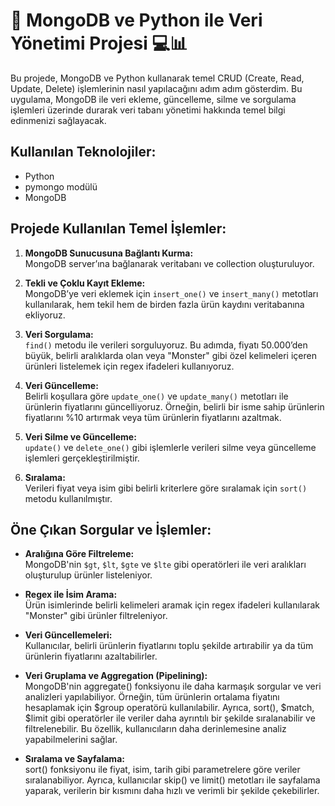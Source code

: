 # 🚀 MongoDB ve Python ile Veri Yönetimi Projesi 💻📊

Bu projede, MongoDB ve Python kullanarak temel CRUD (Create, Read, Update, Delete) işlemlerinin nasıl yapılacağını adım adım gösterdim. Bu uygulama, MongoDB ile veri ekleme, güncelleme, silme ve sorgulama işlemleri üzerinde durarak veri tabanı yönetimi hakkında temel bilgi edinmenizi sağlayacak.

## Kullanılan Teknolojiler:
- Python
- pymongo modülü
- MongoDB

## Projede Kullanılan Temel İşlemler:

1. **MongoDB Sunucusuna Bağlantı Kurma:**  
   MongoDB server’ına bağlanarak veritabanı ve collection oluşturuluyor.
   
2. **Tekli ve Çoklu Kayıt Ekleme:**  
   MongoDB’ye veri eklemek için `insert_one()` ve `insert_many()` metotları kullanılarak, hem tekil hem de birden fazla ürün kaydını veritabanına ekliyoruz.

3. **Veri Sorgulama:**  
   `find()` metodu ile verileri sorguluyoruz. Bu adımda, fiyatı 50.000’den büyük, belirli aralıklarda olan veya "Monster" gibi özel kelimeleri içeren ürünleri listelemek için regex ifadeleri kullanıyoruz.

4. **Veri Güncelleme:**  
   Belirli koşullara göre `update_one()` ve `update_many()` metotları ile ürünlerin fiyatlarını güncelliyoruz. Örneğin, belirli bir isme sahip ürünlerin fiyatlarını %10 artırmak veya tüm ürünlerin fiyatlarını azaltmak.

5. **Veri Silme ve Güncelleme:**  
   `update()` ve `delete_one()` gibi işlemlerle verileri silme veya güncelleme işlemleri gerçekleştirilmiştir.

6. **Sıralama:**  
   Verileri fiyat veya isim gibi belirli kriterlere göre sıralamak için `sort()` metodu kullanılmıştır.

## Öne Çıkan Sorgular ve İşlemler:

- **Aralığına Göre Filtreleme:**  
   MongoDB'nin `$gt`, `$lt`, `$gte` ve `$lte` gibi operatörleri ile veri aralıkları oluşturulup ürünler listeleniyor.

- **Regex ile İsim Arama:**  
   Ürün isimlerinde belirli kelimeleri aramak için regex ifadeleri kullanılarak "Monster" gibi ürünler filtreleniyor.

- **Veri Güncellemeleri:**  
   Kullanıcılar, belirli ürünlerin fiyatlarını toplu şekilde artırabilir ya da tüm ürünlerin fiyatlarını azaltabilirler.

- **Veri Gruplama ve Aggregation (Pipelining):**  
   MongoDB'nin aggregate() fonksiyonu ile daha karmaşık sorgular ve veri analizleri yapılabiliyor. Örneğin, tüm ürünlerin ortalama fiyatını hesaplamak için $group operatörü kullanılabilir. Ayrıca, sort(), $match, $limit gibi operatörler ile veriler daha ayrıntılı bir şekilde sıralanabilir ve filtrelenebilir. Bu özellik, kullanıcıların daha derinlemesine analiz yapabilmelerini sağlar.

- **Sıralama ve Sayfalama:**  
   sort() fonksiyonu ile fiyat, isim, tarih gibi parametrelere göre veriler sıralanabiliyor. Ayrıca, kullanıcılar skip() ve limit() metotları ile sayfalama yaparak, verilerin bir kısmını daha hızlı ve verimli bir şekilde çekebilirler.


